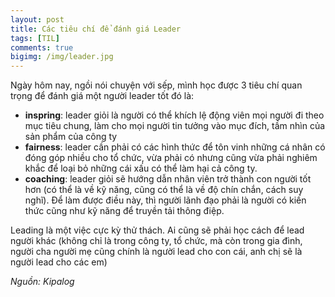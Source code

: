 ```yaml
---
layout: post
title: Các tiêu chí để đánh giá Leader
tags: [TIL]
comments: true
bigimg: /img/leader.jpg
---
```


Ngày hôm nay, ngồi nói chuyện với sếp, mình học được 3 tiêu chí quan trọng để đánh giá một người leader tốt đó là:
-	**inspring**: leader giỏi là người có thể khích lệ động viên mọi người đi theo mục tiêu chung, làm cho mọi người tin tưởng vào mục đích, tầm nhìn của sản phẩm của công ty
-	**fairness**: leader cần phải có các hình thức để tôn vinh những cá nhân có đóng góp nhiều cho tổ chức, vừa phải có nhưng cũng vừa phải nghiêm khắc để loại bỏ những cái xấu có thể làm hại cả công ty.
-	**coaching**: leader giỏi sẽ hướng dẫn nhân viên trở thành con người tốt hơn (có thể là về kỹ năng, cũng có thể là về độ chín chắn, cách suy nghĩ). Để làm được điều này, thì người lãnh đạo phải là người có kiến thức cũng như kỹ năng để truyền tải thông điệp.

Leading là một việc cực kỳ thử thách. Ai cũng sẽ phải học cách để lead người khác (không chỉ là trong công ty, tổ chức, mà còn trong gia đình, người cha người mẹ cũng chính là người lead cho con cái, anh chị sẽ là người lead cho các em)

_Nguồn: Kipalog_
